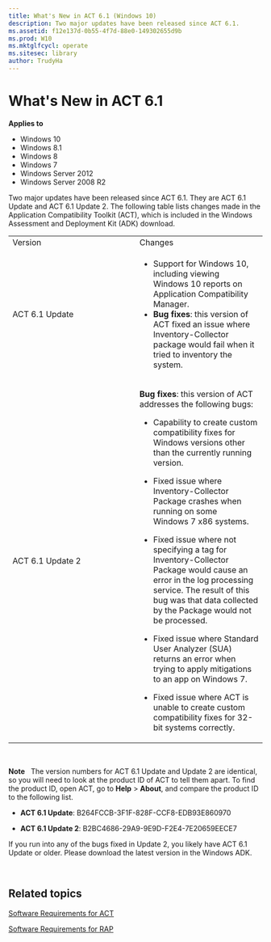 ```yaml
---
title: What's New in ACT 6.1 (Windows 10)
description: Two major updates have been released since ACT 6.1.
ms.assetid: f12e137d-0b55-4f7d-88e0-149302655d9b
ms.prod: W10
ms.mktglfcycl: operate
ms.sitesec: library
author: TrudyHa
---
```


# What's New in ACT 6.1


**Applies to**

-   Windows 10
-   Windows 8.1
-   Windows 8
-   Windows 7
-   Windows Server 2012
-   Windows Server 2008 R2

Two major updates have been released since ACT 6.1. They are ACT 6.1 Update and ACT 6.1 Update 2. The following table lists changes made in the Application Compatibility Toolkit (ACT), which is included in the Windows Assessment and Deployment Kit (ADK) download.

<table>
<colgroup>
<col width="50%" />
<col width="50%" />
</colgroup>
<tbody>
<tr class="odd">
<td align="left">Version</td>
<td align="left">Changes</td>
</tr>
<tr class="even">
<td align="left">ACT 6.1 Update</td>
<td align="left"><ul>
<li>Support for Windows 10, including viewing Windows 10 reports on Application Compatibility Manager.</li>
<li><strong>Bug fixes</strong>: this version of ACT fixed an issue where Inventory-Collector package would fail when it tried to inventory the system.</li>
</ul></td>
</tr>
<tr class="odd">
<td align="left">ACT 6.1 Update 2</td>
<td align="left"><p><strong>Bug fixes</strong>: this version of ACT addresses the following bugs:</p>
<ul>
<li><p>Capability to create custom compatibility fixes for Windows versions other than the currently running version.</p></li>
<li><p>Fixed issue where Inventory-Collector Package crashes when running on some Windows 7 x86 systems.</p></li>
<li><p>Fixed issue where not specifying a tag for Inventory-Collector Package would cause an error in the log processing service. The result of this bug was that data collected by the Package would not be processed.</p></li>
<li><p>Fixed issue where Standard User Analyzer (SUA) returns an error when trying to apply mitigations to an app on Windows 7.</p></li>
<li><p>Fixed issue where ACT is unable to create custom compatibility fixes for 32-bit systems correctly.</p></li>
</ul></td>
</tr>
</tbody>
</table>

 

**Note**  
The version numbers for ACT 6.1 Update and Update 2 are identical, so you will need to look at the product ID of ACT to tell them apart. To find the product ID, open ACT, go to **Help** &gt; **About**, and compare the product ID to the following list.

-   **ACT 6.1 Update**: B264FCCB-3F1F-828F-CCF8-EDB93E860970

-   **ACT 6.1 Update 2**: B2BC4686-29A9-9E9D-F2E4-7E20659EECE7

If you run into any of the bugs fixed in Update 2, you likely have ACT 6.1 Update or older. Please download the latest version in the Windows ADK.

 

## Related topics


[Software Requirements for ACT](software-requirements-for-act.md)

[Software Requirements for RAP](software-requirements-for-rap.md)

 

 





